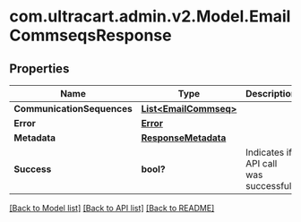 # com.ultracart.admin.v2.Model.EmailCommseqsResponse
## Properties

Name | Type | Description | Notes
------------ | ------------- | ------------- | -------------
**CommunicationSequences** | [**List&lt;EmailCommseq&gt;**](EmailCommseq.md) |  | [optional] 
**Error** | [**Error**](Error.md) |  | [optional] 
**Metadata** | [**ResponseMetadata**](ResponseMetadata.md) |  | [optional] 
**Success** | **bool?** | Indicates if API call was successful | [optional] 


[[Back to Model list]](../README.md#documentation-for-models) [[Back to API list]](../README.md#documentation-for-api-endpoints) [[Back to README]](../README.md)

